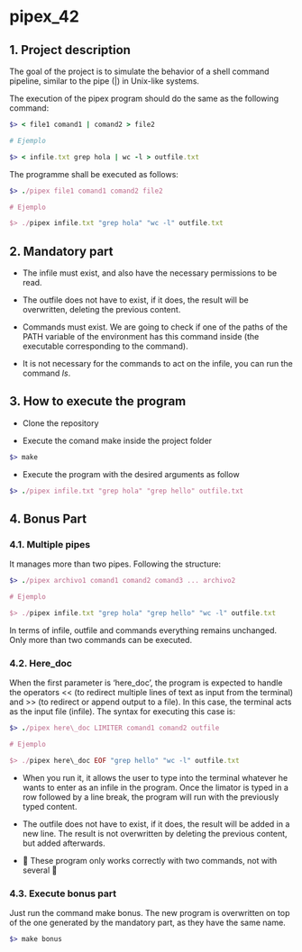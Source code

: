 # pipex_42


## 1. Project description

The goal of the project is to simulate the behavior of a shell command pipeline, similar to the pipe (|) in Unix-like systems. 

The execution of the pipex program should do the same as the following command:

```ruby
$> < file1 comand1 | comand2 > file2

# Ejemplo

$> < infile.txt grep hola | wc -l > outfile.txt
```

The programme shall be executed as follows:

```ruby
$> ./pipex file1 comand1 comand2 file2

# Ejemplo

$> ./pipex infile.txt "grep hola" "wc -l" outfile.txt
```

## 2. Mandatory part

- The infile must exist, and also have the necessary permissions to be read.

- The outfile does not have to exist, if it does, the result will be overwritten, deleting the previous content.
  
- Commands must exist. We are going to check if one of the paths of the PATH variable of the environment has this command inside (the executable corresponding to the command).

- It is not necessary for the commands to act on the infile, you can run the command _ls_.


## 3. How to execute the program

- Clone the repository

- Execute the comand make inside the project folder

```ruby
$> make
```

- Execute the program with the desired arguments as follow

```ruby
$> ./pipex infile.txt "grep hola" "grep hello" outfile.txt
```

## 4. Bonus Part

### 4.1. Multiple pipes

It manages more than two pipes. Following the structure: 

```ruby
$> ./pipex archivo1 comand1 comand2 comand3 ... archivo2

# Ejemplo

$> ./pipex infile.txt "grep hola" "grep hello" "wc -l" outfile.txt
```

In terms of infile, outfile and commands everything remains unchanged. Only more than two commands can be executed.

### 4.2. Here_doc

When the first parameter is ‘here_doc’, the program is expected to handle the operators << (to redirect multiple lines of text as input from the terminal) and >> (to redirect or append output to a file). In this case, the terminal acts as the input file (infile). The syntax for executing this case is:

```ruby
$> ./pipex here\_doc LIMITER comand1 comand2 outfile

# Ejemplo

$> ./pipex here\_doc EOF "grep hello" "wc -l" outfile.txt
```

- When you run it, it allows the user to type into the terminal whatever he wants to enter as an infile in the program. Once the limator is typed in a row followed by a line break, the program will run with the previously typed content.

- The outfile does not have to exist, if it does, the result will be added in a new line. The result is not overwritten by deleting the previous content, but added afterwards.

- 🚨 These program only works correctly with two commands, not with several 🚨

### 4.3. Execute bonus part

Just run the command make bonus. The new program is overwritten on top of the one generated by the mandatory part, as they have the same name.

```ruby
$> make bonus
```
